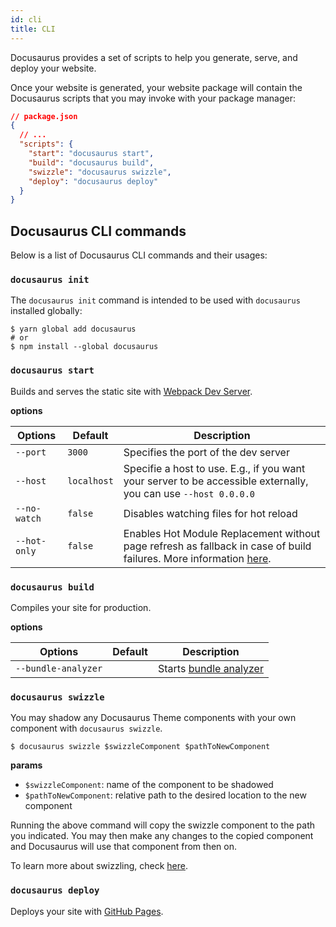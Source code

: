 ```yaml
---
id: cli
title: CLI
---
```


Docusaurus provides a set of scripts to help you generate, serve, and deploy your website. 

Once your website is generated, your website package will contain the Docusaurus scripts that you may invoke with your package manager:

```json
// package.json
{
  // ...
  "scripts": {
    "start": "docusaurus start",
    "build": "docusaurus build",
    "swizzle": "docusaurus swizzle",
    "deploy": "docusaurus deploy"
  }
}
```

## Docusaurus CLI commands

Below is a list of Docusaurus CLI commands and their usages:

### `docusaurus init`

The `docusaurus init` command is intended to be used with `docusaurus` installed globally:

```shell
$ yarn global add docusaurus
# or
$ npm install --global docusaurus
```

<!-- TODO: init docs after the init command is implemented -->

### `docusaurus start`

Builds and serves the static site with [Webpack Dev Server](https://webpack.js.org/configuration/dev-server).

**options**

|Options|Default|Description|
|-|-|-|
|`--port`|`3000`|Specifies the port of the dev server|
|`--host`|`localhost`|Specifie a host to use. E.g., if you want your server to be accessible externally, you can use `--host 0.0.0.0`|
|`--no-watch`|`false`|<!-- TODO verify how this works --> Disables watching files for hot reload|
|`--hot-only`|`false`|Enables Hot Module Replacement without page refresh as fallback in case of build failures. More information [here](https://webpack.js.org/configuration/dev-server/#devserverhotonly).|

### `docusaurus build`

Compiles your site for production.

**options**

|Options|Default|Description|
|-|-|-|
|`--bundle-analyzer`||Starts [bundle analyzer](https://github.com/webpack-contrib/webpack-bundle-analyzer)|


### `docusaurus swizzle`


You may shadow any Docusaurus Theme components with your own component with `docusaurus swizzle`.

```shell
$ docusaurus swizzle $swizzleComponent $pathToNewComponent
```

**params**

- `$swizzleComponent`: name of the component to be shadowed
- `$pathToNewComponent`: relative path to the desired location to the new component

Running the above command will copy the swizzle component to the path you indicated. You may then make any changes to the copied component and Docusaurus will use that component from then on.

<!-- TODO a separate section for swizzle tutorial -->
To learn more about swizzling, check [here](#).

<!-- TODO is there a way to "unswizzle" a component? -->

### `docusaurus deploy`

Deploys your site with [GitHub Pages](https://pages.github.com/).